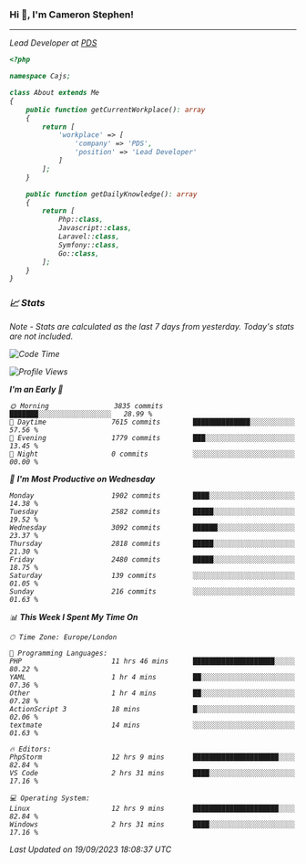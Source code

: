 ### Hi 👋, I'm Cameron Stephen!
<hr>
<p><em>Lead Developer at <a href="https://prindatasolutions.co.uk">PDS</a></p>


```php
<?php

namespace Cajs;

class About extends Me
{
    public function getCurrentWorkplace(): array
    {
        return [
            'workplace' => [
                'company' => 'PDS',
                'position' => 'Lead Developer'
            ]
        ];
    }

    public function getDailyKnowledge(): array
    {
        return [
            Php::class,
            Javascript::class,
            Laravel::class,
            Symfony::class,
            Go::class,
        ];
    }
}
```

### 📈 Stats
<p><em>Note - Stats are calculated as the last 7 days from yesterday. Today's stats are not included.</em></p>


<!--START_SECTION:waka-->
![Code Time](http://img.shields.io/badge/Code%20Time-3%2C532%20hrs%2014%20mins-blue)

![Profile Views](http://img.shields.io/badge/Profile%20Views-0-blue)

**I'm an Early 🐤** 

```text
🌞 Morning                3835 commits        ███████░░░░░░░░░░░░░░░░░░   28.99 % 
🌆 Daytime                7615 commits        ██████████████░░░░░░░░░░░   57.56 % 
🌃 Evening                1779 commits        ███░░░░░░░░░░░░░░░░░░░░░░   13.45 % 
🌙 Night                  0 commits           ░░░░░░░░░░░░░░░░░░░░░░░░░   00.00 % 
```
📅 **I'm Most Productive on Wednesday** 

```text
Monday                   1902 commits        ████░░░░░░░░░░░░░░░░░░░░░   14.38 % 
Tuesday                  2582 commits        █████░░░░░░░░░░░░░░░░░░░░   19.52 % 
Wednesday                3092 commits        ██████░░░░░░░░░░░░░░░░░░░   23.37 % 
Thursday                 2818 commits        █████░░░░░░░░░░░░░░░░░░░░   21.30 % 
Friday                   2480 commits        █████░░░░░░░░░░░░░░░░░░░░   18.75 % 
Saturday                 139 commits         ░░░░░░░░░░░░░░░░░░░░░░░░░   01.05 % 
Sunday                   216 commits         ░░░░░░░░░░░░░░░░░░░░░░░░░   01.63 % 
```


📊 **This Week I Spent My Time On** 

```text
🕑︎ Time Zone: Europe/London

💬 Programming Languages: 
PHP                      11 hrs 46 mins      ████████████████████░░░░░   80.22 % 
YAML                     1 hr 4 mins         ██░░░░░░░░░░░░░░░░░░░░░░░   07.36 % 
Other                    1 hr 4 mins         ██░░░░░░░░░░░░░░░░░░░░░░░   07.28 % 
ActionScript 3           18 mins             █░░░░░░░░░░░░░░░░░░░░░░░░   02.06 % 
textmate                 14 mins             ░░░░░░░░░░░░░░░░░░░░░░░░░   01.63 % 

🔥 Editors: 
PhpStorm                 12 hrs 9 mins       █████████████████████░░░░   82.84 % 
VS Code                  2 hrs 31 mins       ████░░░░░░░░░░░░░░░░░░░░░   17.16 % 

💻 Operating System: 
Linux                    12 hrs 9 mins       █████████████████████░░░░   82.84 % 
Windows                  2 hrs 31 mins       ████░░░░░░░░░░░░░░░░░░░░░   17.16 % 
```


 Last Updated on 19/09/2023 18:08:37 UTC
<!--END_SECTION:waka-->
